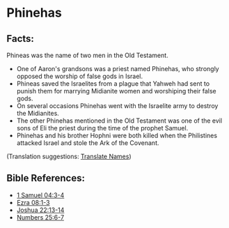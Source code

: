 # Phinehas #

## Facts: ##

Phineas was the name of two men in the Old Testament.

* One of Aaron's grandsons was a priest named Phinehas, who strongly opposed the worship of false gods in Israel.
* Phineas saved the Israelites from a plague that Yahweh had sent to punish them for marrying Midianite women and worshiping their false gods.
* On several occasions Phinehas went with the Israelite army to destroy the Midianites.
* The other Phinehas mentioned in the Old Testament was one of the evil sons of Eli the priest during the time of the prophet Samuel.
* Phinehas and his brother Hophni were both killed when the Philistines attacked Israel and stole the Ark of the Covenant.

(Translation suggestions: [Translate Names](en/ta-vol1/translate/man/translate-names))



## Bible References: ##

* [1 Samuel 04:3-4](en/tn/1sa/help/04/03)
* [Ezra 08:1-3](en/tn/ezr/help/08/01)
* [Joshua 22:13-14](en/tn/jos/help/22/13)
* [Numbers 25:6-7](en/tn/num/help/25/06)